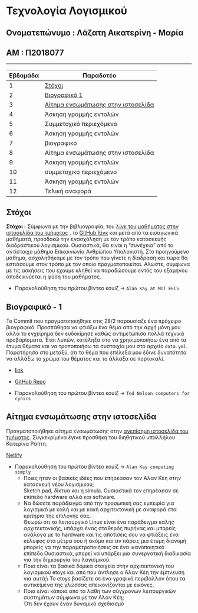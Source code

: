 <h1> Τεχνολογία Λογισμικού </h1>

<h2> Ονοματεπώνυμο : Λάζατη Αικατερίνη - Μαρία</h2>
<h2> ΑΜ : Π2018077</h2>

--------------------------------------------------------------------------------------------------------------------------------------------------------------------

| Εβδομάδα | Παραδοτέο |
| --- | --- |
| 1 | [Στόχοι](#Στόχοι) |
| 2 | [Βιογραφικό 1](#Βιογραφικό-1) |
| 3 | [Αίτημα ενσωμάτωσης στην ιστοσελίδα](#Αίτημα-ενσωμάτωσης-στην-ιστοσελίδα) |
| 4 | Άσκηση γραμμής εντολών |
| 5 | Συμμετοχικό περιεχόμενο |
| 6 | Άσκηση γραμμής εντολών |
| 7 | βιογραφικό |
| 8 | Αίτημα ενσωμάτωσης στην ιστοσελίδα |
| 9 | Άσκηση γραμμής εντολών |
| 10 | συμμετοχικό περιεχόμενο |
| 11 | Άσκηση γραμμής εντολών |
| 12 | Τελική αναφορά |

##
## Στόχοι

**Στόχοι :**
Σύμφωνα με την βιβλιογραφία, του [λίνκ του μαθήματος στην ιστοσελίδα του τμήματος](https://di.ionio.gr/gr/studies/undergraduate-studies/courses/614/) , το [GitHub λίνκ](https://github.com/courses-ionio/sw) και μετά από τα εισαγωγικά μαθήματά, προσδοκώ την ενασχόληση με τον τρόπο κατασκευής διαδραστικού λογισμικού. Ουσιαστικά, θα είναι η “συνέχεια” από το αντίστοιχο μάθημα Επικοινωνία Ανθρώπου Υπολογιστή. Στο προηγούμενο μάθημα, ασχοληθήκαμε με τον τρόπο που γίνετε η δίαδραση  και τώρα θα εστιάσουμε στον τρόπο με τον οποίο πραγματοποιείται. Αλώστε, σύμφωνα με τις ασκήσεις που έχουμε κληθεί να παραδώσουμε εντός του εξαμήνου αποδεικνύεται η φύση του μαθήματος.

* Παρακολούθηση του πρώτου βίντεο κουίζ -> `Alan Kay at MIT EECS` 


##
## Βιογραφικό - 1 

Το Commit που πραγματοποιήθηκε στις 28/2 παρουσίαζε ένα πρόχειρο βιογραφικό. Προσπάθησα να φτιάξω ένα θέμα από την αρχή μόνη μου αλλά το εγχείρημα δεν ευδοκίμησε καθώς αντιμετώπισα πολλά τεχνικά προβαρίσματα. Έτσι λυπών, κατέληξα στο να χρησιμοποιήσω ένα από τα έτυμα θέματα και να τροποποιήσω τα συστοιχία μου στο αρχείο `data.yml`. Παρατήρησα στο μεταξύ, ότι το θέμα που επέλεξα μου έδινε δυνατότητα να αλλάξω το χρώμα του θέματος και το άλλαξα σε πορτοκαλί.  

* [link](https://katerinalaz.github.io/online-cv/)
* [GitHub Repo](https://github.com/KaterinaLaz/online-cv)


* Παρακολούθηση του πρώτου βίντεο κουίζ -> `Τed Νelson computers for cynics ` 


##
## Αίτημα ενσωμάτωσης στην ιστοσελίδα

Πραγματοποιήθηκε αίτημα ενσωμάτωσης στην [ανεπίσημη ιστοσελίδα του τμήματος](https://epic-hamilton-da9ac8.netlify.app/). Συγκεκριμένα έγινε προσθήκη του διηθητικού υπαλλήλου Κατερίνα Ράπτη.  

[Netlify](https://quirky-jennings-23151c.netlify.app/people/)

* Παρακολούθηση του πρώτου βίντεο κουίζ -> `Alan Kay computing simply  ` 
  * Ποιες ήταν οι βασικές ιδέες που επηρέασαν τον Αλαν Κεη στην κατασκευή νέου λογισμικού;\
Sketch pad, δίκτυα και η simula. Ουσιαστικά τον επηρέασαν σε επίπεδο hardware αλλά και software.
  * Να δώσετε παράδειγμα από την προσωπική σας εμπειρία για λογισμικό με καλή και με κακή αρχιτεκτονική με αναφορά στα κριτήρια της επιλογής σας.\
Θεωρώ οτι το λειτουργικό Linux είναι ένα παράδειγμα καλής αρχιτεκτονικής, υπάρχει ένας σταθερός πυρήνας και μπορείς  ανάλογα με το hardware και τις αποτίσεις σου να φτιάξεις ένα κέλυφος στα μέτρα σου ή ακόμα και αν πάρεις μια έτυμη διανομή μπορείς να την παραμετροποιήσεις σε ένα ικανοποιητικό επίπεδο.Ουσιαστικά, μπορεί να υπάρξει μια συνεργατική διαδικασία για την δημιουργία του λογισμικού. 
  * Ποια είναι τα βασικά δομικά στοιχεία στην αρχιτεκτονική του λογισμικού etoys και από που άντλησε ο Αλαν Κέη την έμπνευση για αυτά;\ 
To etoys βασίζετε σε ένα γραφικό περιβάλλον όπου τα αντικείμενα της γλώσσας απεικονίζονται με εικόνες. 
  * Ποια είναι κάποια από τα λάθη των σύγχρονων λειτουργικών συστημάτων σύμφωνα με τον Αλαν Κέη; \
Ότι δεν έχουν έναν δυναμικό σχεδιασμό 
